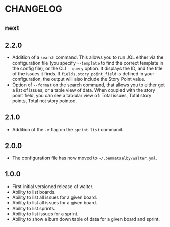# CHANGELOG

## next

## 2.2.0

- Addition of a `search` command. This allows you to run JQL either via the configuration file (you specify `--template` to find the correct template in the config file), or the CLI `--query` option. It displays the ID, and the title of the issues it finds. If `fields.story_point_field` is defined in your configuration, the output will also include the Story Point value.
- Option of `--format` on the search command, that allows you to either get a list of issues, or a table view of data. When coupled with the story point field, you can see a tablular view of: Total issues, Total story points, Total not story pointed.

## 2.1.0

- Addition of the `-v` flag on the `sprint list` command.

## 2.0.0

- The configuration file has now moved to `~/.benmatselby/walter.yml`.

## 1.0.0

- First initial versioned release of walter.
- Ability to list boards.
- Ability to list all issues for a given board.
- Ability to list all issues for a given board.
- Ability to list sprints.
- Ability to list issues for a sprint.
- Ability to show a burn down table of data for a given board and sprint.
